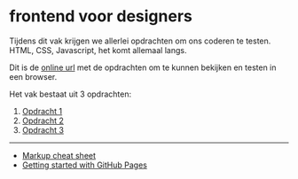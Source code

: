 # frontend voor designers

Tijdens dit vak krijgen we allerlei opdrachten om ons coderen te testen. HTML, CSS, Javascript, het komt allemaal langs.

Dit is de [online url](https://martijnbollen.github.io/Frontend) met de opdrachten om te kunnen bekijken en testen in een browser.

Het vak bestaat uit 3 opdrachten:

1. [Opdracht 1](https://martijnbollen.github.io/Frontend/opdracht1/index.html)
2. [Opdracht 2](opdracht2/)
3. [Opdracht 3](opdracht3/)


---
- [Markup cheat sheet](https://github.com/adam-p/markdown-here/wiki/Markdown-Cheatsheet)
- [Getting started with GitHub Pages](https://guides.github.com/features/pages/)

